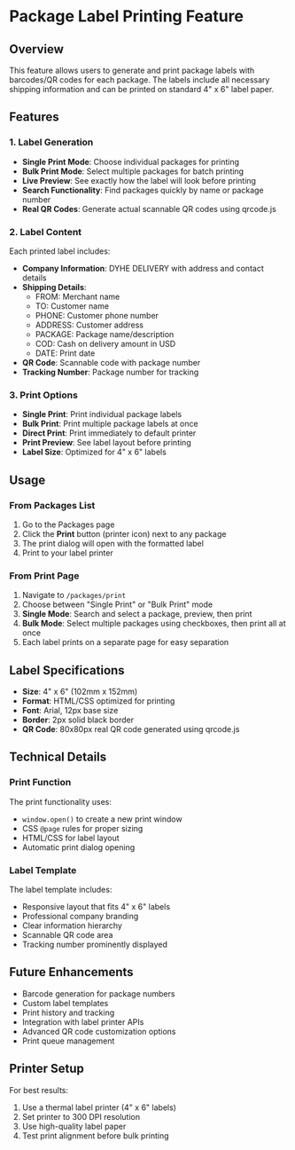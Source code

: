 # Package Label Printing Feature

## Overview

This feature allows users to generate and print package labels with barcodes/QR codes for each package. The labels include all necessary shipping information and can be printed on standard 4" x 6" label paper.

## Features

### 1. Label Generation

- **Single Print Mode**: Choose individual packages for printing
- **Bulk Print Mode**: Select multiple packages for batch printing
- **Live Preview**: See exactly how the label will look before printing
- **Search Functionality**: Find packages quickly by name or package number
- **Real QR Codes**: Generate actual scannable QR codes using qrcode.js

### 2. Label Content

Each printed label includes:

- **Company Information**: DYHE DELIVERY with address and contact details
- **Shipping Details**:
  - FROM: Merchant name
  - TO: Customer name
  - PHONE: Customer phone number
  - ADDRESS: Customer address
  - PACKAGE: Package name/description
  - COD: Cash on delivery amount in USD
  - DATE: Print date
- **QR Code**: Scannable code with package number
- **Tracking Number**: Package number for tracking

### 3. Print Options

- **Single Print**: Print individual package labels
- **Bulk Print**: Print multiple package labels at once
- **Direct Print**: Print immediately to default printer
- **Print Preview**: See label layout before printing
- **Label Size**: Optimized for 4" x 6" labels

## Usage

### From Packages List

1. Go to the Packages page
2. Click the **Print** button (printer icon) next to any package
3. The print dialog will open with the formatted label
4. Print to your label printer

### From Print Page

1. Navigate to `/packages/print`
2. Choose between "Single Print" or "Bulk Print" mode
3. **Single Mode**: Search and select a package, preview, then print
4. **Bulk Mode**: Select multiple packages using checkboxes, then print all at once
5. Each label prints on a separate page for easy separation

## Label Specifications

- **Size**: 4" x 6" (102mm x 152mm)
- **Format**: HTML/CSS optimized for printing
- **Font**: Arial, 12px base size
- **Border**: 2px solid black border
- **QR Code**: 80x80px real QR code generated using qrcode.js

## Technical Details

### Print Function

The print functionality uses:

- `window.open()` to create a new print window
- CSS `@page` rules for proper sizing
- HTML/CSS for label layout
- Automatic print dialog opening

### Label Template

The label template includes:

- Responsive layout that fits 4" x 6" labels
- Professional company branding
- Clear information hierarchy
- Scannable QR code area
- Tracking number prominently displayed

## Future Enhancements

- Barcode generation for package numbers
- Custom label templates
- Print history and tracking
- Integration with label printer APIs
- Advanced QR code customization options
- Print queue management

## Printer Setup

For best results:

1. Use a thermal label printer (4" x 6" labels)
2. Set printer to 300 DPI resolution
3. Use high-quality label paper
4. Test print alignment before bulk printing
